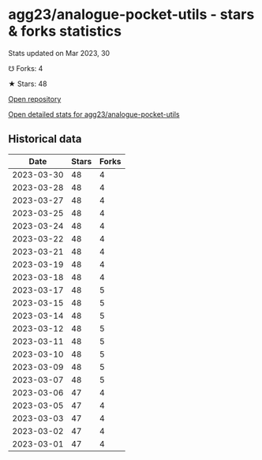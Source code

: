 # agg23/analogue-pocket-utils - stars & forks statistics

Stats updated on Mar 2023, 30

☋ Forks: 4

★ Stars: 48

[Open repository](https://github.com/agg23/analogue-pocket-utils)

[Open detailed stats for agg23/analogue-pocket-utils](https://reviewgithub.com/rep/agg23/analogue-pocket-utils)

## Historical data
| Date | Stars | Forks |
|------|-------|-------|
| 2023-03-30 | 48 | 4 | 
| 2023-03-28 | 48 | 4 | 
| 2023-03-27 | 48 | 4 | 
| 2023-03-25 | 48 | 4 | 
| 2023-03-24 | 48 | 4 | 
| 2023-03-22 | 48 | 4 | 
| 2023-03-21 | 48 | 4 | 
| 2023-03-19 | 48 | 4 | 
| 2023-03-18 | 48 | 4 | 
| 2023-03-17 | 48 | 5 | 
| 2023-03-15 | 48 | 5 | 
| 2023-03-14 | 48 | 5 | 
| 2023-03-12 | 48 | 5 | 
| 2023-03-11 | 48 | 5 | 
| 2023-03-10 | 48 | 5 | 
| 2023-03-09 | 48 | 5 | 
| 2023-03-07 | 48 | 5 | 
| 2023-03-06 | 47 | 4 | 
| 2023-03-05 | 47 | 4 | 
| 2023-03-03 | 47 | 4 | 
| 2023-03-02 | 47 | 4 | 
| 2023-03-01 | 47 | 4 | 

